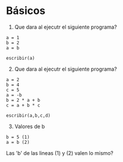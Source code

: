 
# Básicos
1. Que dara al ejecutr el siguiente programa?

```
a = 1
b = 2
a = b

escribir(a)

```

2. Que dara al ejecutr el siguiente programa?

```
a = 2
b = 4
c = 5
a = -b
b = 2 * a + b
c = a + b * c

escribir(a,b,c,d)

```

3. Valores de b

```
b = 5 (1)
a = b (2)
```

Las 'b' de las lineas (1) y (2) valen lo mismo?
